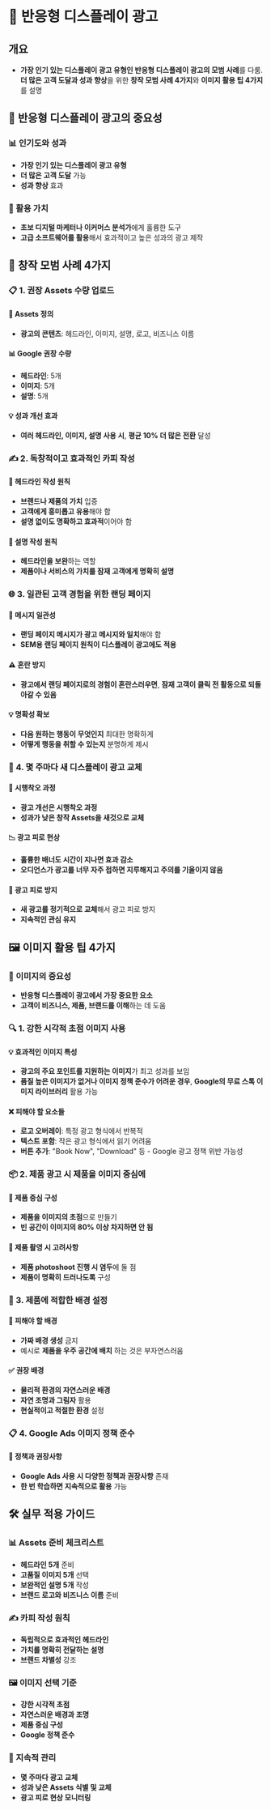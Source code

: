 # 🎨 반응형 디스플레이 광고

## 개요
- **가장 인기 있는 디스플레이 광고 유형인 반응형 디스플레이 광고의 모범 사례**를 다룸. **더 많은 고객 도달과 성과 향상**을 위한 **창작 모범 사례 4가지**와 **이미지 활용 팁 4가지**를 설명

## 🎯 반응형 디스플레이 광고의 중요성

### 📊 인기도와 성과
- **가장 인기 있는 디스플레이 광고 유형**
- **더 많은 고객 도달** 가능
- **성과 향상** 효과

### 🚀 활용 가치
- **초보 디지털 마케터나 이커머스 분석가**에게 훌륭한 도구
- **고급 소프트웨어를 활용**해서 효과적이고 높은 성과의 광고 제작

## 🎪 창작 모범 사례 4가지

### 📋 1. 권장 Assets 수량 업로드

#### 🧩 Assets 정의
- **광고의 콘텐츠**: 헤드라인, 이미지, 설명, 로고, 비즈니스 이름

#### 📊 Google 권장 수량
- **헤드라인**: 5개
- **이미지**: 5개  
- **설명**: 5개

#### 💡 성과 개선 효과
- **여러 헤드라인, 이미지, 설명 사용 시**, **평균 10% 더 많은 전환** 달성

### ✍️ 2. 독창적이고 효과적인 카피 작성

#### 🎯 헤드라인 작성 원칙
- **브랜드나 제품의 가치** 입증
- **고객에게 흥미롭고 유용**해야 함
- **설명 없이도 명확하고 효과적**이어야 함

#### 📝 설명 작성 원칙
- **헤드라인을 보완**하는 역할
- **제품이나 서비스의 가치를 잠재 고객에게 명확히 설명**

### 🌐 3. 일관된 고객 경험을 위한 랜딩 페이지

#### 🔗 메시지 일관성
- **랜딩 페이지 메시지가 광고 메시지와 일치**해야 함
- **SEM용 랜딩 페이지 원칙이 디스플레이 광고에도 적용**

#### ⚠️ 혼란 방지
- **광고에서 랜딩 페이지로의 경험이 혼란스러우면**, **잠재 고객이 클릭 전 활동으로 되돌아갈 수 있음**

#### 💡 명확성 확보
- **다음 원하는 행동이 무엇인지** 최대한 명확하게
- **어떻게 행동을 취할 수 있는지** 분명하게 제시

### 🔄 4. 몇 주마다 새 디스플레이 광고 교체

#### 🧪 시행착오 과정
- **광고 개선은 시행착오 과정**
- **성과가 낮은 창작 Assets을 새것으로 교체**

#### 📉 광고 피로 현상
- **훌륭한 배너도 시간이 지나면 효과 감소**
- **오디언스가 광고를 너무 자주 접하면 지루해지고 주의를 기울이지 않음**

#### 🔄 광고 피로 방지
- **새 광고를 정기적으로 교체**해서 광고 피로 방지
- **지속적인 관심 유지**

## 🖼️ 이미지 활용 팁 4가지

### 🎯 이미지의 중요성
- **반응형 디스플레이 광고에서 가장 중요한 요소**
- **고객이 비즈니스, 제품, 브랜드를 이해**하는 데 도움

### 🔍 1. 강한 시각적 초점 이미지 사용

#### 💡 효과적인 이미지 특성
- **광고의 주요 포인트를 지원하는 이미지**가 최고 성과를 보임
- **품질 높은 이미지가 없거나 이미지 정책 준수가 어려운 경우**, **Google의 무료 스톡 이미지 라이브러리** 활용 가능

#### ❌ 피해야 할 요소들
- **로고 오버레이**: 특정 광고 형식에서 반복적
- **텍스트 포함**: 작은 광고 형식에서 읽기 어려움
- **버튼 추가**: "Book Now", "Download" 등 - Google 광고 정책 위반 가능성

### 📦 2. 제품 광고 시 제품을 이미지 중심에

#### 🎪 제품 중심 구성
- **제품을 이미지의 초점**으로 만들기
- **빈 공간이 이미지의 80% 이상 차지하면 안 됨**

#### 📸 제품 촬영 시 고려사항
- **제품 photoshoot 진행 시 염두**에 둘 점
- **제품이 명확히 드러나도록** 구성

### 🌅 3. 제품에 적합한 배경 설정

#### 🚫 피해야 할 배경
- **가짜 배경 생성** 금지
- 예시로 **제품을 우주 공간에 배치** 하는 것은 부자연스러움

#### ✅ 권장 배경
- **물리적 환경의 자연스러운 배경**
- **자연 조명과 그림자** 활용
- **현실적이고 적절한 환경** 설정

### 📋 4. Google Ads 이미지 정책 준수

#### 📜 정책과 권장사항
- **Google Ads 사용 시 다양한 정책과 권장사항** 존재
- **한 번 학습하면 지속적으로 활용** 가능

## 🛠️ 실무 적용 가이드

### 📊 Assets 준비 체크리스트
- **헤드라인 5개** 준비
- **고품질 이미지 5개** 선택
- **보완적인 설명 5개** 작성
- **브랜드 로고와 비즈니스 이름** 준비

### ✍️ 카피 작성 원칙
- **독립적으로 효과적인 헤드라인**
- **가치를 명확히 전달하는 설명**
- **브랜드 차별성** 강조

### 🖼️ 이미지 선택 기준
- **강한 시각적 초점**
- **자연스러운 배경과 조명**
- **제품 중심 구성**
- **Google 정책 준수**

### 🔄 지속적 관리
- **몇 주마다 광고 교체**
- **성과 낮은 Assets 식별 및 교체**
- **광고 피로 현상 모니터링**
